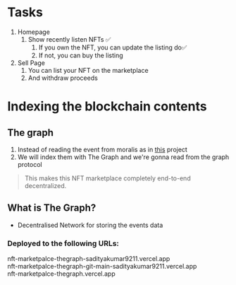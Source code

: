 # Tasks

1. Homepage
    1. Show recently listen NFTs ✅
        1. If you own the NFT, you can update the listing do✅
        2. If not, you can buy the listing
2. Sell Page
    1. You can list your NFT on the marketplace
    2. And withdraw proceeds
    
 
# Indexing the blockchain contents
    
## The graph
1. Instead of reading the event from moralis as in [this](https://github.com/sadityakumar9211/nextjs-nft-marketplace-moralis) project
2. We will index them with The Graph and we're gonna read from the graph protocol

> This makes this NFT marketplace completely end-to-end decentralized.


## What is The Graph?
- Decentralised Network for storing the events data


### Deployed to the following URLs:

nft-marketpalce-thegraph-sadityakumar9211.vercel.app  
nft-marketpalce-thegraph-git-main-sadityakumar9211.vercel.app  
nft-marketpalce-thegraph.vercel.app  











